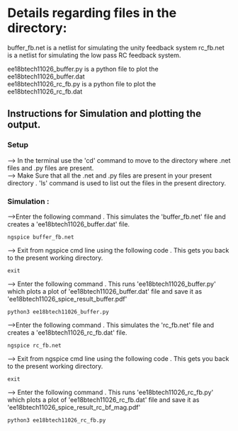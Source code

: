  # Details regarding files in the directory:
 buffer_fb.net is a netlist for simulating the unity feedback system
 rc_fb.net is a netlist for simulating the low pass RC feedback system.
 
 ee18btech11026_buffer.py is a python file to plot the ee18btech11026_buffer.dat  
 ee18btech11026_rc_fb.py is a python file to plot the ee18btech11026_rc_fb.dat  
  
 
 ## Instructions for Simulation and plotting the output.
 
 ### Setup
 --> In the terminal use the 'cd' command to move to the directory where .net files and .py files are present.  
 --> Make Sure that all the .net and .py files are present in your present directory . 'ls' command is used to list out the files in the present directory.
 
 
 ### Simulation : 
 -->Enter the following command . This simulates the 'buffer_fb.net' file and creates a 'ee18btech11026_buffer.dat' file.
 ``` 
ngspice buffer_fb.net
```

--> Exit from ngspice cmd line using the following code . This gets you back to the present working directory.
 ``` 
exit
```

--> Enter the following command . This runs  'ee18btech11026_buffer.py'  which plots a plot of 'ee18btech11026_buffer.dat' file
and save it as 'ee18btech11026_spice_result_buffer.pdf'
``` 
python3 ee18btech11026_buffer.py
```


 -->Enter the following command . This simulates the 'rc_fb.net' file and creates a 'ee18btech11026_rc_fb.dat' file.
 ``` 
ngspice rc_fb.net
```
--> Exit from ngspice cmd line using the following code . This gets you back to the present working directory.
 ``` 
exit
```
--> Enter the following command . This runs  'ee18btech11026_rc_fb.py'  which plots a plot of 'ee18btech11026_rc_fb.dat' file
and save it as 'ee18btech11026_spice_result_rc_bf_mag.pdf'
``` 
python3 ee18btech11026_rc_fb.py
```
